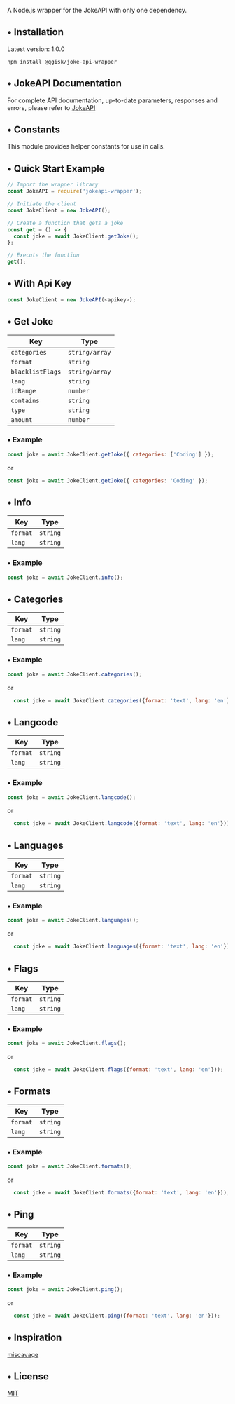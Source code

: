 A Node.js wrapper for the JokeAPI with only one dependency.

## • Installation

Latest version: 1.0.0

`npm install @qgisk/joke-api-wrapper`

## • JokeAPI Documentation

For complete API documentation, up-to-date parameters, responses and errors, please refer to [JokeAPI](https://jokeapi.dev)

## • Constants

This module provides helper constants for use in calls.

## • Quick Start Example

```javascript
// Import the wrapper library
const JokeAPI = require('jokeapi-wrapper');

// Initiate the client
const JokeClient = new JokeAPI();

// Create a function that gets a joke
const get = () => {
  const joke = await JokeClient.getJoke();
};

// Execute the function
get();
```

## • With Api Key

```javascript
const JokeClient = new JokeAPI(<apikey>);

```

## • Get Joke

| Key              | Type           |
| ---------------- | -------------- |
| `categories`     | `string/array` |
| `format`         | `string`       |
| `blacklistFlags` | `string/array` |
| `lang`           | `string`       |
| `idRange`        | `number`       |
| `contains`       | `string`       |
| `type`           | `string`       |
| `amount`         | `number`       |

### • Example

```javascript
const joke = await JokeClient.getJoke({ categories: ['Coding'] });
```

or

```javascript
const joke = await JokeClient.getJoke({ categories: 'Coding' });
```

## • Info

| Key      | Type     |
| -------- | -------- |
| `format` | `string` |
| `lang`   | `string` |

### • Example

```javascript
const joke = await JokeClient.info();
```

## • Categories

| Key      | Type     |
| -------- | -------- |
| `format` | `string` |
| `lang`   | `string` |

### • Example

```javascript
const joke = await JokeClient.categories();
```

or

```javascript
  const joke = await JokeClient.categories({format: 'text', lang: 'en'}));
```

## • Langcode

| Key      | Type     |
| -------- | -------- |
| `format` | `string` |
| `lang`   | `string` |

### • Example

```javascript
const joke = await JokeClient.langcode();
```

or

```javascript
  const joke = await JokeClient.langcode({format: 'text', lang: 'en'}));
```

## • Languages

| Key      | Type     |
| -------- | -------- |
| `format` | `string` |
| `lang`   | `string` |

### • Example

```javascript
const joke = await JokeClient.languages();
```

or

```javascript
  const joke = await JokeClient.languages({format: 'text', lang: 'en'}));
```

## • Flags

| Key      | Type     |
| -------- | -------- |
| `format` | `string` |
| `lang`   | `string` |

### • Example

```javascript
const joke = await JokeClient.flags();
```

or

```javascript
  const joke = await JokeClient.flags({format: 'text', lang: 'en'}));
```

## • Formats

| Key      | Type     |
| -------- | -------- |
| `format` | `string` |
| `lang`   | `string` |

### • Example

```javascript
const joke = await JokeClient.formats();
```

or

```javascript
  const joke = await JokeClient.formats({format: 'text', lang: 'en'}));
```

## • Ping

| Key      | Type     |
| -------- | -------- |
| `format` | `string` |
| `lang`   | `string` |

### • Example

```javascript
const joke = await JokeClient.ping();
```

or

```javascript
  const joke = await JokeClient.ping({format: 'text', lang: 'en'}));
```

## • Inspiration

[miscavage](https://github.com/miscavage/CoinGecko-API/)

## • License

[MIT](LICENSE)
